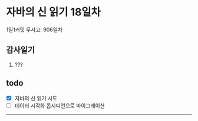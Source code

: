 # 자바의 신 읽기 18일차

1일1커밋 무사고: 906일차

## 감사일기

1. ???

## todo

- [x] 자바의 신 읽기 시도
- [ ] 데이터 시각화 옵시디언으로 마이그레이션

---


